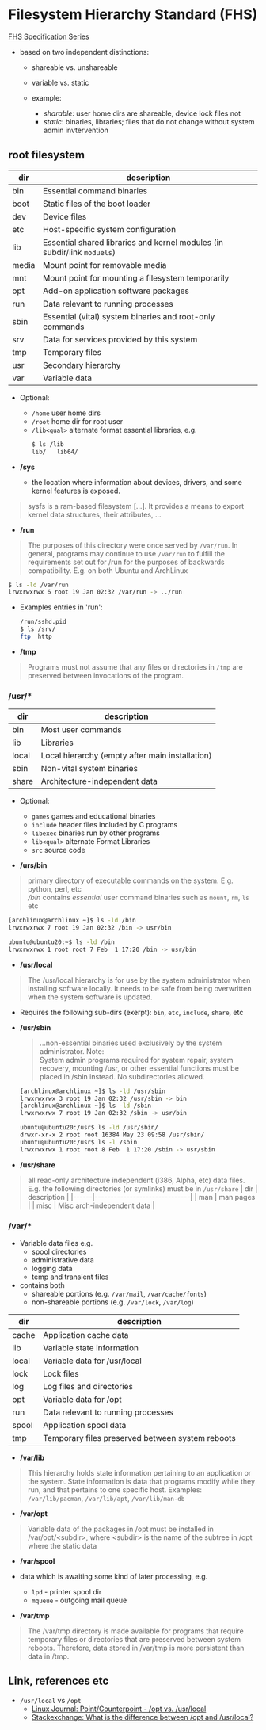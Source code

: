 # Filesystem Hierarchy Standard (FHS)

[FHS Specification Series](https://refspecs.linuxfoundation.org/fhs.shtml)

* based on two independent distinctions:
  * shareable vs. unshareable
  * variable vs. static

  * example:
    * _sharable_: user home dirs are shareable, device lock files not
    * _static_: binaries, libraries; files that do not change without system admin invtervention

## root filesystem

| dir  |  description                 |
|------|------------------------------|
|bin   |   Essential command binaries |
|boot  |   Static files of the boot loader |
|dev   |   Device files |
|etc   |   Host-specific system configuration |
|lib   |   Essential shared libraries and kernel modules (in subdir/link `moduels`) |
|media |   Mount point for removable media |
|mnt   |   Mount point for mounting a filesystem temporarily |
|opt   |   Add-on application software packages |
|run   |   Data relevant to running processes |
|sbin  |   Essential (vital) system binaries and root-only commands |
|srv   |   Data for services provided by this system |
|tmp   |   Temporary files |
|usr   |   Secondary hierarchy |
|var   |   Variable data |

* Optional:
  * `/home` user home dirs
  * `/root` home dir for root user
  * `/lib<qual>` alternate format essential libraries, e.g.
    ```bash
    $ ls /lib
    lib/   lib64/
    ```
* **/sys**

  * the location where information about devices, drivers, and some kernel features is exposed.

> sysfs is a ram-based filesystem [...]. It provides a means
> to export kernel data structures, their attributes, ...

* **/run**

> The purposes of this directory were once served by `/var/run`.
> In general, programs may continue to use `/var/run` to fulfill
> the requirements set out for /run for the purposes of backwards compatibility.
E.g. on both Ubuntu and ArchLinux

```bash
$ ls -ld /var/run
lrwxrwxrwx 6 root 19 Jan 02:32 /var/run -> ../run
```

* Examples entries in 'run':
  ```bash
  /run/sshd.pid
  $ ls /srv/
  ftp  http
  ```

* **/tmp**

> Programs must not assume that any files or directories in `/tmp`
> are preserved between invocations of the program.

### /usr/\*

| dir  |  description                 |
|------|------------------------------|
|bin   | Most user commands |
|lib   | Libraries |
|local | Local hierarchy (empty after main installation) |
|sbin  | Non-vital system binaries |
|share | Architecture-independent data |

* Optional:
  * `games` games and educational binaries
  * `include` header files included by C programs
  * `libexec` binaries run by other programs
  * `lib<qual>` alternate Format Libraries
  * `src` source code

* **/urs/bin**

> primary directory of executable commands on the system.
E.g. python, perl, etc \
_/bin_ contains _essential_ user command binaries such as `mount`, `rm`, `ls` etc

```sh
[archlinux@archlinux ~]$ ls -ld /bin
lrwxrwxrwx 7 root 19 Jan 02:32 /bin -> usr/bin

ubuntu@ubuntu20:~$ ls -ld /bin
lrwxrwxrwx 1 root root 7 Feb  1 17:20 /bin -> usr/bin
```

* **/usr/local**

> The /usr/local hierarchy is for use by the system administrator
> when installing software locally. It needs to be safe from being
> overwritten when the system software is updated.

* Requires the following sub-dirs (exerpt): `bin`, `etc`, `include`, `share`, etc

* **/usr/sbin**

  > ...non-essential binaries used exclusively by the system administrator.
  Note: \
  > System admin programs required for system repair, system recovery,
  > mounting /usr, or other essential functions must be placed in /sbin instead.
  No subdirectories allowed.
  ```sh
  [archlinux@archlinux ~]$ ls -ld /usr/sbin
  lrwxrwxrwx 3 root 19 Jan 02:32 /usr/sbin -> bin
  [archlinux@archlinux ~]$ ls -ld /sbin
  lrwxrwxrwx 7 root 19 Jan 02:32 /sbin -> usr/bin

  ubuntu@ubuntu20:/usr$ ls -ld /usr/sbin/
  drwxr-xr-x 2 root root 16384 May 23 09:58 /usr/sbin/
  ubuntu@ubuntu20:/usr$ ls -l /sbin
  lrwxrwxrwx 1 root root 8 Feb  1 17:20 /sbin -> usr/sbin
  ```

* **/usr/share**

> all read-only architecture independent (i386, Alpha, etc) data files.
E.g. the following directories (or symlinks) must be in `/usr/share`
| dir  |  description                 |
|------|------------------------------|
| man  | man pages                    |
| misc | Misc arch-independent data   |

### /var/\*

* Variable data files e.g.
  * spool directories
  * administrative data
  * logging data
  * temp and transient files
* contains both
  * shareable portions (e.g. `/var/mail`, `/var/cache/fonts`)
  * non-shareable portions (e.g. `/var/lock`, `/var/log`)

| dir   |  description                 |
|-------|------------------------------|
|cache  | Application cache data  |
|lib    | Variable state information  |
|local  | Variable data for /usr/local  |
|lock   | Lock files  |
|log    | Log files and directories  |
|opt    | Variable data for /opt  |
|run    | Data relevant to running processes  |
|spool  | Application spool data  |
|tmp    | Temporary files preserved between system reboots  |

* **/var/lib**

> This hierarchy holds state information pertaining to an application
> or the system. State information is data that programs modify while
> they run, and that pertains to one specific host.
Examples: `/var/lib/pacman`, `/var/lib/apt`, `/var/lib/man-db`

* **/var/opt**

> Variable data of the packages in /opt must be installed in /var/opt/\<subdir\>,
> where \<subdir\> is the name of the subtree in /opt where the static data

* **/var/spool**
* data which is awaiting some kind of later processing, e.g.
  * `lpd` - printer spool dir
  * `mqueue` - outgoing mail queue

* **/var/tmp**
> The /var/tmp directory is made available for programs that require
> temporary files or directories that are preserved between system reboots.
> Therefore, data stored in /var/tmp is more persistent than data in /tmp.

## Link, references etc

* `/usr/local` vs `/opt`
  * [Linux Journal: Point/Counterpoint - /opt vs. /usr/local](https://www.linuxjournal.com/magazine/pointcounterpoint-opt-vs-usrlocal)
  * [Stackexchange: What is the difference between /opt and /usr/local?](https://unix.stackexchange.com/questions/11544/what-is-the-difference-between-opt-and-usr-local)

